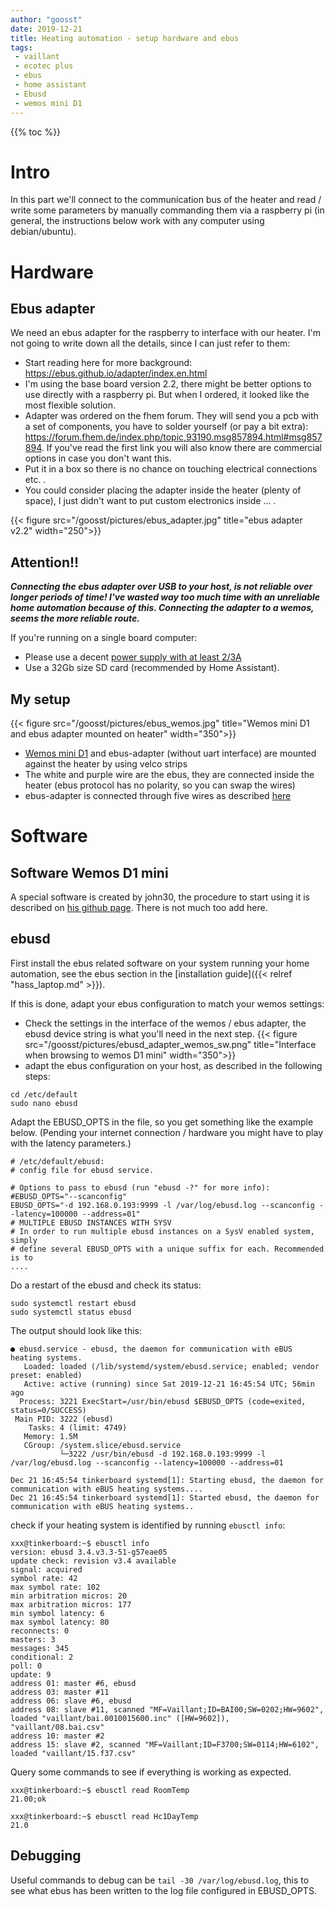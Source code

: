 ```yaml
---
author: "goosst"
date: 2019-12-21
title: Heating automation - setup hardware and ebus
tags:
 - vaillant
 - ecotec plus
 - ebus
 - home assistant
 - Ebusd
 - wemos mini D1
---
```


{{% toc %}}

# Intro
In this part we'll connect to the communication bus of the heater and read / write some parameters by manually commanding them via a raspberry pi (in general, the instructions below work with any computer using debian/ubuntu).


# Hardware

## Ebus adapter
We need an ebus adapter for the raspberry to interface with our heater. I'm not going to write down all the details, since I can just refer to them:

* Start reading here for more background: https://ebus.github.io/adapter/index.en.html
* I'm using the base board version 2.2, there might be better options to use directly with a raspberry pi. But when I ordered, it looked like the most flexible solution.
* Adapter was ordered on the fhem forum. They will send you a pcb with a set of components, you have to solder yourself (or pay a bit extra): https://forum.fhem.de/index.php/topic,93190.msg857894.html#msg857894. If you've read the first link you will also know there are commercial options in case you don't want this.
* Put it in a box so there is no chance on touching electrical connections etc. .
 * You could consider placing the adapter inside the heater (plenty of space), I just didn't want to put custom electronics inside ... .

{{< figure src="/goosst/pictures/ebus_adapter.jpg" title="ebus adapter v2.2" width="250">}}

## Attention!!

***Connecting the ebus adapter over USB to your host, is not reliable over longer periods of time! I've wasted way too much time with an unreliable home automation because of this. Connecting the adapter to a wemos, seems the more reliable route.***

If you're running on a single board computer:

* Please use a decent [power supply with at least 2/3A](https://www.banggood.com/DC-5V-3_0A-EU-Power-Supply-Micro-USB-Adapter-Charger-For-Raspberry-Pi-3-Model-B-p-1079928.html?p=ET150713234951201708&custlinkid=664887)
* Use a 32Gb size SD card (recommended by Home Assistant).

## My setup

{{< figure src="/goosst/pictures/ebus_wemos.jpg" title="Wemos mini D1 and ebus adapter mounted on heater" width="350">}}

* [Wemos mini D1](https://www.banggood.com/Geekcreit-D1-Mini-V3_0_0-WIFI-Internet-Of-Things-Development-Board-Based-ESP8266-4MB-p-1264245.html?p=ET150713234951201708&custlinkid=734961) and ebus-adapter (without uart interface) are mounted against the heater by using velco strips
* The white and purple wire are the ebus, they are connected inside the heater (ebus protocol has no polarity, so you can swap the wires)
* ebus-adapter is connected through five wires as described [here](https://ebus.github.io/adapter/images/wemos-wiring-v21.jpg)

# Software

## Software Wemos D1 mini

A special software is created by john30, the procedure to start using it is described on [his github page](https://github.com/john30/ebusd-esp).
There is not much too add here.

## ebusd

First install the ebus related software on your system running your home automation, see the ebus section in the [installation guide]({{< relref "hass_laptop.md" >}}).

If this is done, adapt your ebus configuration to match your wemos settings:

* Check the settings in the interface of the wemos / ebus adapter, the ebusd device string is what you'll need in the next step.
{{< figure src="/goosst/pictures/ebusd_adapter_wemos_sw.png" title="Interface when browsing to wemos D1 mini" width="350">}}
* adapt the ebus configuration on your host, as described in the following steps:
```
cd /etc/default
sudo nano ebusd
```
Adapt the EBUSD_OPTS in the file, so you get something like the example below. (Pending your internet connection / hardware you might have to play with the latency parameters.)
```
# /etc/default/ebusd:
# config file for ebusd service.

# Options to pass to ebusd (run "ebusd -?" for more info):
#EBUSD_OPTS="--scanconfig"
EBUSD_OPTS="-d 192.168.0.193:9999 -l /var/log/ebusd.log --scanconfig --latency=100000 --address=01"
# MULTIPLE EBUSD INSTANCES WITH SYSV
# In order to run multiple ebusd instances on a SysV enabled system, simply
# define several EBUSD_OPTS with a unique suffix for each. Recommended is to
....
```
Do a restart of the ebusd and check its status:
```
sudo systemctl restart ebusd
sudo systemctl status ebusd
```

The output should look like this:
```
● ebusd.service - ebusd, the daemon for communication with eBUS heating systems.
   Loaded: loaded (/lib/systemd/system/ebusd.service; enabled; vendor preset: enabled)
   Active: active (running) since Sat 2019-12-21 16:45:54 UTC; 56min ago
  Process: 3221 ExecStart=/usr/bin/ebusd $EBUSD_OPTS (code=exited, status=0/SUCCESS)
 Main PID: 3222 (ebusd)
    Tasks: 4 (limit: 4749)
   Memory: 1.5M
   CGroup: /system.slice/ebusd.service
           └─3222 /usr/bin/ebusd -d 192.168.0.193:9999 -l /var/log/ebusd.log --scanconfig --latency=100000 --address=01

Dec 21 16:45:54 tinkerboard systemd[1]: Starting ebusd, the daemon for communication with eBUS heating systems....
Dec 21 16:45:54 tinkerboard systemd[1]: Started ebusd, the daemon for communication with eBUS heating systems..
```
check if your heating system is identified by running `ebusctl info`:
```
xxx@tinkerboard:~$ ebusctl info
version: ebusd 3.4.v3.3-51-g57eae05
update check: revision v3.4 available
signal: acquired
symbol rate: 42
max symbol rate: 102
min arbitration micros: 20
max arbitration micros: 177
min symbol latency: 6
max symbol latency: 80
reconnects: 0
masters: 3
messages: 345
conditional: 2
poll: 0
update: 9
address 01: master #6, ebusd
address 03: master #11
address 06: slave #6, ebusd
address 08: slave #11, scanned "MF=Vaillant;ID=BAI00;SW=0202;HW=9602", loaded "vaillant/bai.0010015600.inc" ([HW=9602]), "vaillant/08.bai.csv"
address 10: master #2
address 15: slave #2, scanned "MF=Vaillant;ID=F3700;SW=0114;HW=6102", loaded "vaillant/15.f37.csv"
```

Query some commands to see if everything is working as expected.

```
xxx@tinkerboard:~$ ebusctl read RoomTemp
21.00;ok

xxx@tinkerboard:~$ ebusctl read Hc1DayTemp
21.0
```

## Debugging

Useful commands to debug can be `tail -30 /var/log/ebusd.log`, this to see what ebus has been written to the log file configured in EBUSD_OPTS.
